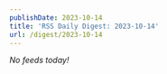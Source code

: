 ```yaml
---
publishDate: 2023-10-14
title: 'RSS Daily Digest: 2023-10-14'
url: /digest/2023-10-14
---
```


_No feeds today!_
